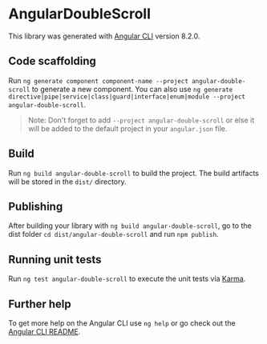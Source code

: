 # AngularDoubleScroll

This library was generated with [Angular CLI](https://github.com/angular/angular-cli) version 8.2.0.

## Code scaffolding

Run `ng generate component component-name --project angular-double-scroll` to generate a new component. You can also use `ng generate directive|pipe|service|class|guard|interface|enum|module --project angular-double-scroll`.
> Note: Don't forget to add `--project angular-double-scroll` or else it will be added to the default project in your `angular.json` file. 

## Build

Run `ng build angular-double-scroll` to build the project. The build artifacts will be stored in the `dist/` directory.

## Publishing

After building your library with `ng build angular-double-scroll`, go to the dist folder `cd dist/angular-double-scroll` and run `npm publish`.

## Running unit tests

Run `ng test angular-double-scroll` to execute the unit tests via [Karma](https://karma-runner.github.io).

## Further help

To get more help on the Angular CLI use `ng help` or go check out the [Angular CLI README](https://github.com/angular/angular-cli/blob/master/README.md).
